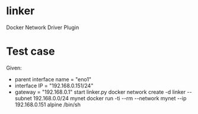 # linker
Docker Network Driver Plugin

# Test case
Given:
 - parent interface name = "eno1"
 - interface IP = "192.168.0.151/24"
 - gateway = "192.168.0.1" 
start linker.py
docker network create -d linker --subnet 192.168.0.0/24 mynet
docker run -ti --rm --network mynet --ip 192.168.0.151 alpine /bin/sh
